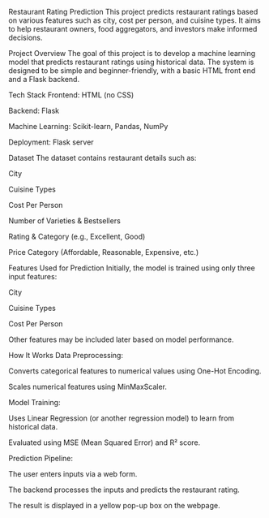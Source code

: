 Restaurant Rating Prediction
This project predicts restaurant ratings based on various features such as city, cost per person, and cuisine types. It aims to help restaurant owners, food aggregators, and investors make informed decisions.

Project Overview
The goal of this project is to develop a machine learning model that predicts restaurant ratings using historical data. The system is designed to be simple and beginner-friendly, with a basic HTML front end and a Flask backend.

Tech Stack
Frontend: HTML (no CSS)

Backend: Flask

Machine Learning: Scikit-learn, Pandas, NumPy

Deployment: Flask server

Dataset
The dataset contains restaurant details such as:

City

Cuisine Types

Cost Per Person

Number of Varieties & Bestsellers

Rating & Category (e.g., Excellent, Good)

Price Category (Affordable, Reasonable, Expensive, etc.)

Features Used for Prediction
Initially, the model is trained using only three input features:

City

Cuisine Types

Cost Per Person

Other features may be included later based on model performance.

How It Works
Data Preprocessing:

Converts categorical features to numerical values using One-Hot Encoding.

Scales numerical features using MinMaxScaler.

Model Training:

Uses Linear Regression (or another regression model) to learn from historical data.

Evaluated using MSE (Mean Squared Error) and R² score.

Prediction Pipeline:

The user enters inputs via a web form.

The backend processes the inputs and predicts the restaurant rating.

The result is displayed in a yellow pop-up box on the webpage.


